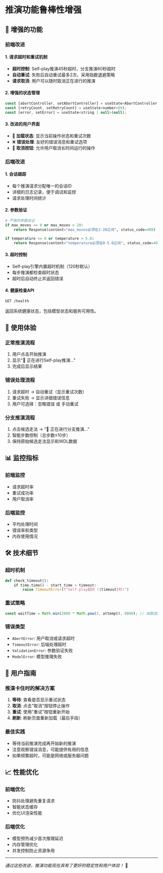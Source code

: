 # 推演功能鲁棒性增强

## 🔧 增强的功能

### 前端改进

#### 1. 请求超时和重试机制
- **超时控制**: Self-play推演45秒超时，分支推演60秒超时
- **自动重试**: 失败后自动重试最多2次，采用指数退避策略
- **请求取消**: 用户可以随时取消正在进行的推演

#### 2. 增强的状态管理
```javascript
const [abortController, setAbortController] = useState<AbortController | null>(null);
const [retryCount, setRetryCount] = useState<number>(0);
const [error, setError] = useState<string | null>(null);
```

#### 3. 改进的用户界面
- 🔄 **加载状态**: 显示当前操作状态和重试次数
- ❌ **错误处理**: 友好的错误消息和重试选项
- 🛑 **取消按钮**: 允许用户取消长时间运行的操作

### 后端改进

#### 1. 会话跟踪
- 每个推演请求分配唯一的会话ID
- 详细的日志记录，便于调试和监控
- 请求处理时间统计

#### 2. 参数验证
```python
# 严格的参数验证
if max_moves <= 0 or max_moves > 20:
    return Response(content="max_moves必须在1-20之间", status_code=400)

if temperature <= 0 or temperature > 5.0:
    return Response(content="temperature必须在0-5.0之间", status_code=400)
```

#### 3. 超时控制
- Self-play引擎内置超时机制（120秒默认）
- 每步推演都检查超时状态
- 超时后自动终止并返回错误

#### 4. 健康检查API
```bash
GET /health
```
返回系统健康状态，包括模型状态和服务可用性。

## 🚀 使用体验

### 正常推演流程
1. 用户点击开始推演
2. 显示"🔄 正在进行Self-play推演..."
3. 完成后显示结果

### 错误处理流程
1. 请求超时 → 自动重试（显示重试次数）
2. 重试失败 → 显示详细错误信息
3. 用户可选择：忽略错误 或 手动重试

### 分支推演流程
1. 点击候选走法 → "🔄 正在进行分支推演..."
2. 智能步数控制（总步数≤10步）
3. 保持原始候选走法显示和WDL数据

## 📊 监控指标

### 前端监控
- 请求超时率
- 重试成功率
- 用户取消率

### 后端监控
- 平均处理时间
- 错误率和类型
- 内存使用情况

## 🛠️ 技术细节

### 超时机制
```python
def check_timeout():
    if time.time() - start_time > timeout:
        raise TimeoutError(f"Self-play超时 ({timeout}秒)")
```

### 重试策略
```javascript
const waitTime = Math.min(2000 * Math.pow(2, attempt), 8000); // 指数退避
```

### 错误类型
- `AbortError`: 用户取消或请求超时
- `TimeoutError`: 后端处理超时
- `ValidationError`: 参数验证失败
- `ModelError`: 模型推理失败

## 🎯 用户指南

### 推演卡住时的解决方案
1. **等待**: 查看是否显示重试状态
2. **取消**: 点击"取消"按钮停止操作
3. **重试**: 使用"重试"按钮重新开始
4. **刷新**: 刷新页面重新加载（最后手段）

### 最佳实践
- 等待当前推演完成再开始新的推演
- 注意观察错误消息，可能提供有用的信息
- 如果频繁超时，可能是网络或服务器问题

## 📈 性能优化

### 前端优化
- 防抖处理避免重复请求
- 智能状态缓存
- 优化UI渲染性能

### 后端优化
- 模型预热减少首次推理延迟
- 内存管理优化
- 并发控制防止资源争用

---

*通过这些改进，推演功能现在具有了更好的稳定性和用户体验！* 🎉 